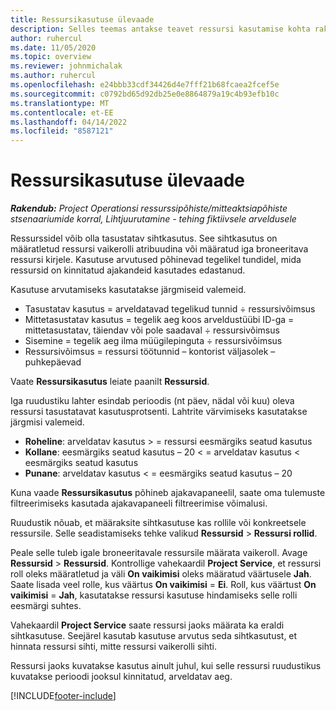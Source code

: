```yaml
---
title: Ressursikasutuse ülevaade
description: Selles teemas antakse teavet ressursi kasutamise kohta rakenduses Project Operations.
author: ruhercul
ms.date: 11/05/2020
ms.topic: overview
ms.reviewer: johnmichalak
ms.author: ruhercul
ms.openlocfilehash: e24bbb33cdf34426d4e7fff21b68fcaea2fcef5e
ms.sourcegitcommit: c0792bd65d92db25e0e8864879a19c4b93efb10c
ms.translationtype: MT
ms.contentlocale: et-EE
ms.lasthandoff: 04/14/2022
ms.locfileid: "8587121"
---
```

# <a name="resource-utilization-overview"></a>Ressursikasutuse ülevaade

_**Rakendub:** Project Operationsi ressurssipõhiste/mitteaktsiapõhiste stsenaariumide korral,  Lihtjuurutamine - tehing fiktiivsele arveldusele_

Ressurssidel võib olla tasustatav sihtkasutus. See sihtkasutus on määratletud ressursi vaikerolli atribuudina või määratud iga broneeritava ressursi kirjele. Kasutuse arvutused põhinevad tegelikel tundidel, mida ressursid on kinnitatud ajakandeid kasutades edastanud.

Kasutuse arvutamiseks kasutatakse järgmiseid valemeid.

  - Tasustatav kasutus = arveldatavad tegelikud tunnid ÷ ressursivõimsus
  - Mittetasustatav kasutus = tegelik aeg koos arveldustüübi ID-ga = mittetasustatav, täiendav või pole saadaval ÷ ressursivõimsus
  - Sisemine = tegelik aeg ilma müügilepinguta ÷ ressursivõimsus
  - Ressursivõimsus = ressursi töötunnid – kontorist väljasolek – puhkepäevad

Vaate **Ressursikasutus** leiate paanilt **Ressursid**.

Iga ruudustiku lahter esindab perioodis (nt päev, nädal või kuu) oleva ressursi tasustatavat kasutusprotsenti. Lahtrite värvimiseks kasutatakse järgmisi valemeid.

  - **Roheline**: arveldatav kasutus > = ressursi eesmärgiks seatud kasutus
  - **Kollane**: eesmärgiks seatud kasutus – 20 < = arveldatav kasutus < eesmärgiks seatud kasutus
  - **Punane**: arveldatav kasutus < = eesmärgiks seatud kasutus – 20

Kuna vaade **Ressursikasutus** põhineb ajakavapaneelil, saate oma tulemuste filtreerimiseks kasutada ajakavapaneeli filtreerimise võimalusi.

Ruudustik nõuab, et määraksite sihtkasutuse kas rollile või konkreetsele ressursile. Selle seadistamiseks tehke valikud **Ressursid** > **Ressursi rollid**.

Peale selle tuleb igale broneeritavale ressursile määrata vaikeroll. Avage **Ressursid** > **Ressursid**. Kontrollige vahekaardil **Project Service**, et ressursi roll oleks määratletud ja väli **On vaikimisi** oleks määratud väärtusele **Jah**. Saate lisada veel rolle, kus väärtus **On vaikimisi** = **Ei**. Roll, kus väärtust **On vaikimisi** = **Jah**, kasutatakse ressursi kasutuse hindamiseks selle rolli eesmärgi suhtes.

Vahekaardil **Project Service** saate ressursi jaoks määrata ka eraldi sihtkasutuse. Seejärel kasutab kasutuse arvutus seda sihtkasutust, et hinnata ressursi sihti, mitte ressursi vaikerolli sihti.

Ressursi jaoks kuvatakse kasutus ainult juhul, kui selle ressursi ruudustikus kuvatakse perioodi jooksul kinnitatud, arveldatav aeg.


[!INCLUDE[footer-include](../includes/footer-banner.md)]